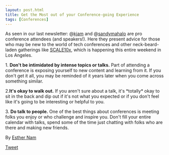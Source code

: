 ```yaml
---
layout: post.html
title: Get the Most out of your Conference-going Experience
tags: [Conferences]
---
```


As seen in our last newsletter: @[kjam](https://twitter.com/kjam) and @[sandymahalo](https://twitter.com/sandymahalo) are pro conference attendees (and speakers!). Here they present advice for those who may be new to the world of tech conferences and other neck-beard-laden gatherings like [SCALE10x](http://www.socallinuxexpo.org/), which is happening this entire weekend in Los Angeles.

​1. **Don't be intimidated by intense topics or talks.** Part of attending a conference is exposing yourself to new content and learning from it. If you don't get it all, you may be reminded of it years later when you come across something similar.

2.**It's okay to walk out.** If you aren't sure about a talk, it's \*totally\* okay to sit in the back and dip out if it's not what you expected or if you don't feel like it's going to be interesting or helpful to you.

​3. **Do talk to people.** One of the best things about conferences is meeting folks you enjoy or who challenge and inspire you. Don't fill your entire calendar with talks, spend some of the time just chatting with folks who are there and making new friends.

By [Esther Nam](https://twitter.com/estherbester "Estherbester | Twitter")

[Tweet](https://twitter.com/share)